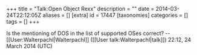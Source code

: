 +++
title = "Talk:Open Object Rexx"
description = ""
date = 2014-03-24T22:12:05Z
aliases = []
[extra]
id = 17447
[taxonomies]
categories = []
tags = []
+++

Is the mentioning of DOS in the list of supported OSes correct? --[[User:Walterpachl|Walterpachl]] ([[User talk:Walterpachl|talk]]) 22:12, 24 March 2014 (UTC)
